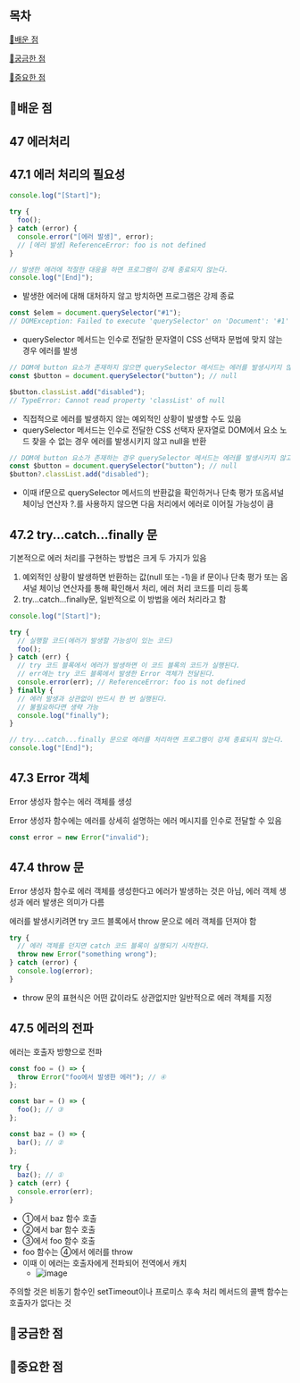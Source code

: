 ## 목차

[📗배운 점 ](#📗배운-점)

[🤔궁금한 점](#🤔궁금한-점)

[📌중요한 점](#📌중요한-점)

## 📗배운 점

## 47 에러처리

## 47.1 에러 처리의 필요성

```javascript
console.log("[Start]");

try {
  foo();
} catch (error) {
  console.error("[에러 발생]", error);
  // [에러 발생] ReferenceError: foo is not defined
}

// 발생한 에러에 적절한 대응을 하면 프로그램이 강제 종료되지 않는다.
console.log("[End]");
```

- 발생한 에러에 대해 대처하지 않고 방치하면 프로그램은 강제 종료

```javascript
const $elem = document.querySelector("#1");
// DOMException: Failed to execute 'querySelector' on 'Document': '#1' is not a valid selector.
```

- querySelector 메서드는 인수로 전달한 문자열이 CSS 선택자 문법에 맞지 않는 경우 에러를 발생

```javascript
// DOM에 button 요소가 존재하지 않으면 querySelector 메서드는 에러를 발생시키지 않고 null을 반환한다.
const $button = document.querySelector("button"); // null

$button.classList.add("disabled");
// TypeError: Cannot read property 'classList' of null
```

- 직접적으로 에러를 발생하지 않는 예외적인 상황이 발생할 수도 있음
- querySelector 메서드는 인수로 전달한 CSS 선택자 문자열로 DOM에서 요소 노드 찾을 수 없는 경우 에러를 발생시키지 않고 null을 반환

```javascript
// DOM에 button 요소가 존재하는 경우 querySelector 메서드는 에러를 발생시키지 않고 null을 반환한다.
const $button = document.querySelector("button"); // null
$button?.classList.add("disabled");
```

- 이때 if문으로 querySelector 메서드의 반환값을 확인하거나 단축 평가 또옵셔널 체이닝 연산자 ?.를 사용하지 않으면 다음 처리에서 에러로 이어질 가능성이 큼

## 47.2 try...catch...finally 문

기본적으로 에러 처리를 구현하는 방법은 크게 두 가지가 있음

1. 예외적인 상황이 발생하면 반환하는 값(null 또는 -1)을 if 문이나 단축 평가 또는 옵셔널 체이닝 연산자를 통해 확인해서 처리, 에러 처리 코드를 미리 등록
2. try...catch...finally문, 일반적으로 이 방법을 에러 처리라고 함

```javascript
console.log("[Start]");

try {
  // 실행할 코드(에러가 발생할 가능성이 있는 코드)
  foo();
} catch (err) {
  // try 코드 블록에서 에러가 발생하면 이 코드 블록의 코드가 실행된다.
  // err에는 try 코드 블록에서 발생한 Error 객체가 전달된다.
  console.error(err); // ReferenceError: foo is not defined
} finally {
  // 에러 발생과 상관없이 반드시 한 번 실행된다.
  // 불필요하다면 생략 가능
  console.log("finally");
}

// try...catch...finally 문으로 에러를 처리하면 프로그램이 강제 종료되지 않는다.
console.log("[End]");
```

## 47.3 Error 객체

Error 생성자 함수는 에러 객체를 생성

Error 생성자 함수에는 에러를 상세히 설명하는 에러 메시지를 인수로 전달할 수 있음

```javascript
const error = new Error("invalid");
```

## 47.4 throw 문

Error 생성자 함수로 에러 객체를 생성한다고 에러가 발생하는 것은 아님, 에러 객체 생성과 에러 발생은 의미가 다름

에러를 발생시키려면 try 코드 블록에서 throw 문으로 에러 객체를 던져야 함

```javascript
try {
  // 에러 객체를 던지면 catch 코드 블록이 실행되기 시작한다.
  throw new Error("something wrong");
} catch (error) {
  console.log(error);
}
```

- throw 문의 표현식은 어떤 값이라도 상관없지만 일반적으로 에러 객체를 지정

## 47.5 에러의 전파

에러는 호출자 방향으로 전파

```javascript
const foo = () => {
  throw Error("foo에서 발생한 에러"); // ④
};

const bar = () => {
  foo(); // ③
};

const baz = () => {
  bar(); // ②
};

try {
  baz(); // ①
} catch (err) {
  console.error(err);
}
```

- ①에서 baz 함수 호출
- ②에서 bar 함수 호출
- ③에서 foo 함수 호출
- foo 함수는 ④에서 에러를 throw
- 이때 이 에러는 호출자에게 전파되어 전역에서 캐치
  - ![image](https://github.com/jin62413/js-deepdive-study/assets/71061884/feae6a8e-4125-48bd-857b-63f66af9c0e4)

주의할 것은 비동기 함수인 setTimeout이나 프로미스 후속 처리 메서드의 콜백 함수는 호출자가 없다는 것

## 🤔궁금한 점

## 📌중요한 점
